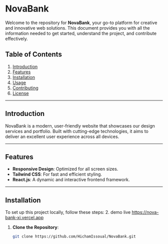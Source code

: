 # NovaBank

Welcome to the repository for **NovaBank**, your go-to platform for creative and innovative web solutions. This document provides you with all the information needed to get started, understand the project, and contribute effectively.

## Table of Contents

1. [Introduction](#introduction)
2. [Features](#features)
3. [Installation](#installation)
4. [Usage](#usage)
5. [Contributing](#contributing)
6. [License](#license)

---

## Introduction

NovaBank is a modern, user-friendly website that showcases our design services and portfolio. Built with cutting-edge technologies, it aims to deliver an excellent user experience across all devices.

---

## Features

- **Responsive Design**: Optimized for all screen sizes.
- **Tailwind CSS**: For fast and efficient styling.
- **React.js**: A dynamic and interactive frontend framework.

---

## Installation

To set up this project locally, follow these steps:
2. demo live
 https://nova-bank-xi.vercel.app

1. **Clone the Repository**:
   ```bash
   git clone https://github.com/HichamIssoual/NovaBank.git

